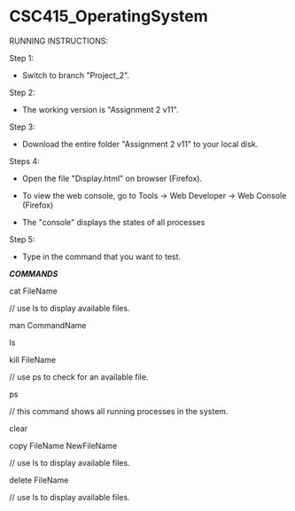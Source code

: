 # CSC415_OperatingSystem

RUNNING INSTRUCTIONS:

Step 1:

* Switch to branch "Project_2".

Step 2:

* The working version is "Assignment 2 v11".

Step 3:

 * Download the entire folder "Assignment 2 v11" to your local disk.

Steps 4:

* Open the file "Display.html" on browser (Firefox).

* To view the web console, go to Tools -> Web Developer -> Web Console (Firefox) 

* The "console" displays the states of all processes

Step 5:

* Type in the command that you want to test.

*****COMMANDS*****

cat FileName

// use ls to display available files.

man CommandName

ls

kill FileName 

// use ps to check for an available file.

ps 

// this command shows all running processes in the system.

clear

copy FileName NewFileName 

// use ls to display available files.

delete FileName 

// use ls to display available files.




